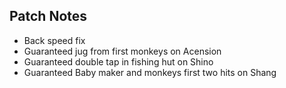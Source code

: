 ## Patch Notes
* Back speed fix
* Guaranteed jug from first monkeys on Acension
* Guaranteed double tap in fishing hut on Shino
* Guaranteed Baby maker and monkeys first two hits on Shang
